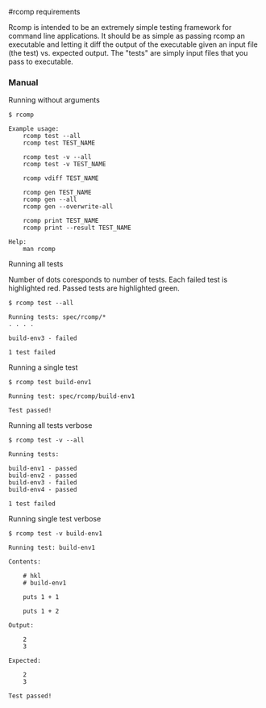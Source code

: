 #rcomp requirements

Rcomp is intended to be an extremely simple testing framework for command line applications. It should be as simple as passing rcomp an executable and letting it diff the output of the executable given an input file (the test) vs. expected output. The "tests" are simply input files that you pass to executable.

### Manual

Running without arguments

```
$ rcomp

Example usage:
	rcomp test --all
	rcomp test TEST_NAME
	
	rcomp test -v --all
	rcomp test -v TEST_NAME
	
	rcomp vdiff TEST_NAME
	
	rcomp gen TEST_NAME
	rcomp gen --all
	rcomp gen --overwrite-all
	
	rcomp print TEST_NAME
	rcomp print --result TEST_NAME
	
Help:
	man rcomp
```

Running all tests

Number of dots coresponds to number of tests. Each failed test is highlighted red. Passed tests are highlighted green.

```
$ rcomp test --all

Running tests: spec/rcomp/*
. . . .

build-env3 - failed

1 test failed
```

Running a single test

```
$ rcomp test build-env1

Running test: spec/rcomp/build-env1

Test passed!
```

Running all tests verbose

```
$ rcomp test -v --all

Running tests:

build-env1 - passed
build-env2 - passed
build-env3 - failed
build-env4 - passed

1 test failed
```

Running single test verbose

```
$ rcomp test -v build-env1

Running test: build-env1

Contents:
	
	# hkl
	# build-env1
	
	puts 1 + 1
	
	puts 1 + 2
	
Output:

	2
	3
	
Expected:

	2
	3
	
Test passed!
	
```
